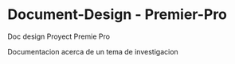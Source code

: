 # Document-Design - Premier-Pro

 Doc design Proyect Premie Pro   
 
 
 Documentacion acerca de un tema de investigacion
